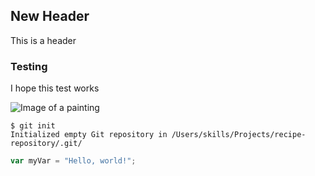 ## New Header
This is a header

### Testing
I hope this test works

![Image of a painting](https://github.com/user-attachments/assets/27b32fce-008d-4407-bd1a-5ce9ee8eadd7)

```
$ git init
Initialized empty Git repository in /Users/skills/Projects/recipe-repository/.git/
```
``` javascript
var myVar = "Hello, world!";
```
